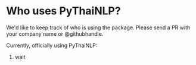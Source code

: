 # Who uses PyThaiNLP?

We'd like to keep track of who is using the package. Please send a PR with your company name or @githubhandle.

Currently, officially using PyThaiNLP:

1. wait